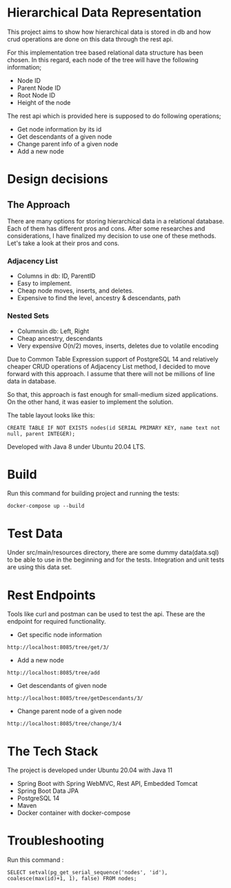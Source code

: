 # Hierarchical Data Representation

This project aims to show how hierarchical data is stored in db and how crud operations are done on this data through the rest api.

For this implementation tree based relational data structure has been chosen. In this regard, each node of the tree
will have the following information;

- Node ID
- Parent Node ID
- Root Node ID
- Height of the node

The rest api which is provided here is supposed to do following operations;

- Get node information by its id
- Get descendants of a given node
- Change parent info of a given node
- Add a new node

# Design decisions
## The Approach

There are many options for storing hierarchical data in a relational database. Each of them has different pros and cons. After some researches
and considerations, I have finalized my decision to use one of these methods. Let's take a look at their pros and cons.

### Adjacency List
- Columns in db: ID, ParentID
- Easy to implement.
- Cheap node moves, inserts, and deletes.
- Expensive to find the level, ancestry & descendants, path

### Nested Sets
- Columnsin db: Left, Right
- Cheap ancestry, descendants
- Very expensive O(n/2) moves, inserts, deletes due to volatile encoding

Due to Common Table Expression support of PostgreSQL 14 and relatively cheaper CRUD operations of Adjacency List method, I decided to move
forward with this approach. I assume that there will not be millions of line data in database. 

So that, this approach is fast enough for small-medium sized applications. On the other hand, it was easier to implement the solution.

The table layout looks like this:

```
CREATE TABLE IF NOT EXISTS nodes(id SERIAL PRIMARY KEY, name text not null, parent INTEGER);
```



Developed with Java 8 under Ubuntu 20.04 LTS.

# Build

Run this command for building project and running the tests:
```
docker-compose up --build
```

# Test Data

Under src/main/resources directory, there are some dummy data(data.sql) to be able to use in the beginning and for the tests. 
Integration and unit tests are using this data set.

# Rest Endpoints

Tools like curl and postman can be used to test the api. These are the endpoint for required functionality.

- Get specific node information

```
http://localhost:8085/tree/get/3/
```

- Add a new node

```
http://localhost:8085/tree/add
```

- Get descendants of given node

```
http://localhost:8085/tree/getDescendants/3/
```

- Change parent node of a given node

```
http://localhost:8085/tree/change/3/4
```

# The Tech Stack

The project is developed under Ubuntu 20.04 with Java 11

- Spring Boot with Spring WebMVC, Rest API, Embedded Tomcat
- Spring Boot Data JPA
- PostgreSQL 14
- Maven
- Docker container with docker-compose


# Troubleshooting

Run this command :

```
SELECT setval(pg_get_serial_sequence('nodes', 'id'), coalesce(max(id)+1, 1), false) FROM nodes;
```
